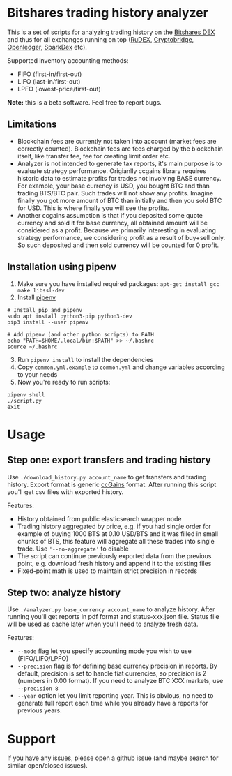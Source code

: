 Bitshares trading history analyzer
==================================

This is a set of scripts for analyzing trading history on the [Bitshares DEX](https://bitshares.org) and thus for all
exchanges running on top ([RuDEX](https://rudex.org/), [Cryptobridge](https://crypto-bridge.org/),
[Openledger](https://openledger.info/), [SparkDex](https://dex.bitspark.io/) etc).

Supported inventory accounting methods:

- FIFO (first-in/first-out)
- LIFO (last-in/first-out)
- LPFO (lowest-price/first-out)

**Note:** this is a beta software. Feel free to report bugs.

Limitations
-----------

* Blockchain fees are currently not taken into account (market fees are correctly counted). Blockchain fees are fees
  charged by the blockchain itself, like transfer fee, fee for creating limit order etc.
* Analyzer is not intended to generate tax reports, it's main purpose is to evaluate strategy performance. Origianlly
  ccgains library requires historic data to estimate profits for trades not involving BASE currency. For example, your
  base currency is USD, you bought BTC and than trading BTS/BTC pair. Such trades will not show any profits. Imagine
  finally you got more amount of BTC than initially and then you sold BTC for USD. This is where finally you will see
  the profits.
* Another ccgains assumption is that if you deposited some quote currency and sold it for base currency, all obtained
  amount will be considered as a profit. Because we primarily interesting in evaluating strategy performance, we
  considering profit as a result of buy+sell only. So such deposited and then sold currency will be counted for 0
  profit.

Installation using pipenv
-------------------------

1. Make sure you have installed required packages: `apt-get install gcc make libssl-dev`
2. Install [pipenv](https://docs.pipenv.org/)

```
# Install pip and pipenv
sudo apt install python3-pip python3-dev
pip3 install --user pipenv

# Add pipenv (and other python scripts) to PATH
echo "PATH=$HOME/.local/bin:$PATH" >> ~/.bashrc
source ~/.bashrc
```

3. Run `pipenv install` to install the dependencies
4. Copy `common.yml.example` to `common.yml` and change variables according to your needs
5. Now you're ready to run scripts:

```
pipenv shell
./script.py
exit
```

Usage
=====

Step one: export transfers and trading history
----------------------------------------------

Use `./download_history.py account_name` to get transfers and trading history. Export format is generic
[ccGains](https://github.com/probstj/ccGains/) format. After running this script you'll get csv files with exported
history.

Features:

- History obtained from public elasticsearch wrapper node
- Trading history aggregated by price, e.g. if you had single order for example of buying 1000 BTS at 0.10 USD/BTS and
  it was filled in small chunks of BTS, this feature will aggregate all these trades into single trade. Use
  `'--no-aggregate'` to disable
- The script can continue previously exported data from the previous point, e.g. download fresh history and append it to
  the existing files
- Fixed-point math is used to maintain strict precision in records

Step two: analyze history
-------------------------

Use `./analyzer.py base_currency account_name` to analyze history. After running you'll get reports in pdf format and
status-xxx.json file. Status file will be used as cache later when you'll need to analyze fresh data.

Features:

- `--mode` flag let you specify accounting mode you wish to use (FIFO/LIFO/LPFO)
- `--precision` flag is for defining base currency precision in reports. By default, precision is set to handle fiat
  currencies, so precision is 2 (numbers in 0.00 format). If you need to analyze BTC:XXX markets, use `--precision 8`
- `--year` option let you limit reporting year. This is obvious, no need to generate full report each time while you
  already have a reports for previous years.


Support
=======

If you have any issues, please open a github issue (and maybe search for similar open/closed issues).
